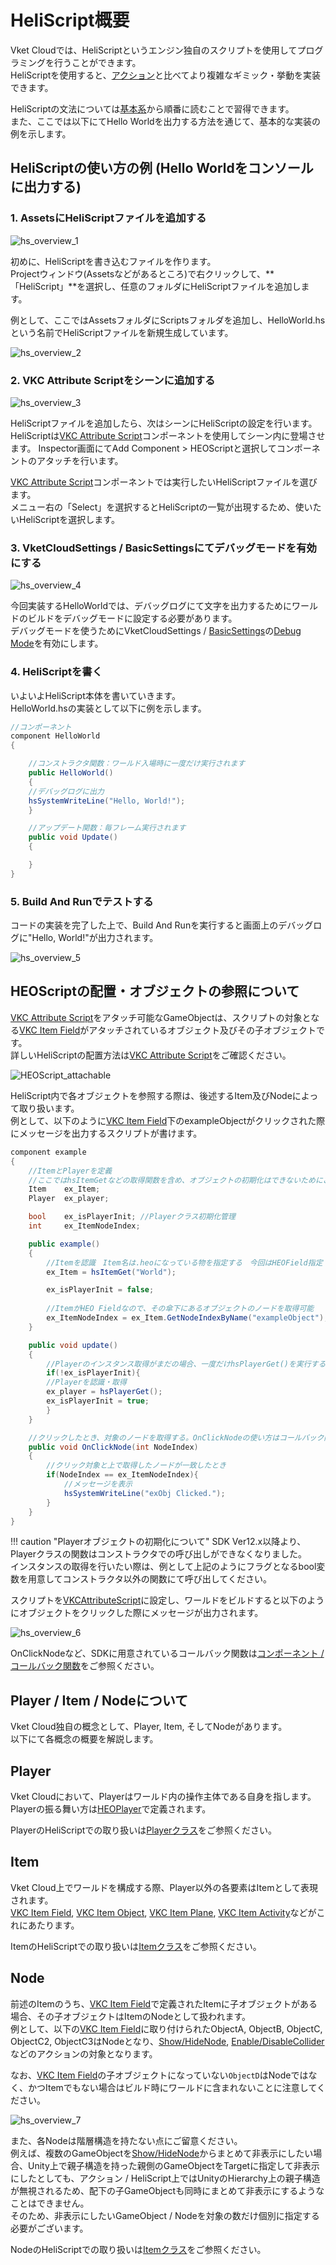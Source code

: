 # HeliScript概要

Vket Cloudでは、HeliScriptというエンジン独自のスクリプトを使用してプログラミングを行うことができます。<br>
HeliScriptを使用すると、[アクション](../Actions/ActionsOverview.md)と比べてより複雑なギミック・挙動を実装できます。

HeliScriptの文法については[基本系](./hs_var.md)から順番に読むことで習得できます。<br>
また、ここでは以下にてHello Worldを出力する方法を通じて、基本的な実装の例を示します。

## HeliScriptの使い方の例 (Hello Worldをコンソールに出力する)

### 1. AssetsにHeliScriptファイルを追加する

![hs_overview_1](img/hs_overview_1.jpg)

初めに、HeliScriptを書き込むファイルを作ります。<br>
Projectウィンドウ(Assetsなどがあるところ)で右クリックして、**「HeliScript」**を選択し、任意のフォルダにHeliScriptファイルを追加します。

例として、ここではAssetsフォルダにScriptsフォルダを追加し、HelloWorld.hsという名前でHeliScriptファイルを新規生成しています。

![hs_overview_2](img/hs_overview_2.jpg)

### 2. VKC Attribute Scriptをシーンに追加する

![hs_overview_3](img/hs_overview_3.jpg)

HeliScriptファイルを追加したら、次はシーンにHeliScriptの設定を行います。<pr>
HeliScriptは[VKC Attribute Script](../VKCComponents/VKCAttributeScript.md)コンポーネントを使用してシーン内に登場させます。
Inspector画面にてAdd Component > HEOScriptと選択してコンポーネントのアタッチを行います。

[VKC Attribute Script](../VKCComponents/VKCAttributeScript.md)コンポーネントでは実行したいHeliScriptファイルを選びます。<br>
メニュー右の「Select」を選択するとHeliScriptの一覧が出現するため、使いたいHeliScriptを選択します。

### 3. VketCloudSettings / BasicSettingsにてデバッグモードを有効にする

![hs_overview_4](img/hs_overview_4.jpg)

今回実装するHelloWorldでは、デバッグログにて文字を出力するためにワールドのビルドをデバッグモードに設定する必要があります。<br>
デバッグモードを使うためにVketCloudSettings / [BasicSettings](../VketCloudSettings/BasicSettings.md)の[Debug Mode](../WorldEditingTips/DebugMode.md)を有効にします。

### 4. HeliScriptを書く

いよいよHeliScript本体を書いていきます。<br>
HelloWorld.hsの実装として以下に例を示します。

```C#
//コンポーネント
component HelloWorld
{   

    //コンストラクタ関数：ワールド入場時に一度だけ実行されます
    public HelloWorld()
    {
    //デバッグログに出力
    hsSystemWriteLine("Hello, World!");
    }

    //アップデート関数：毎フレーム実行されます
    public void Update()
    {

    }
}
```

### 5. Build And Runでテストする

コードの実装を完了した上で、Build And Runを実行すると画面上のデバッグログに"Hello, World!"が出力されます。

![hs_overview_5](img/hs_overview_5.jpg)

## HEOScriptの配置・オブジェクトの参照について

[VKC Attribute Script](../VKCComponents/VKCAttributeScript.md)をアタッチ可能なGameObjectは、スクリプトの対象となる[VKC Item Field](../VKCComponents/VKCItemField.md)がアタッチされているオブジェクト及びその子オブジェクトです。<br>
詳しいHeliScriptの配置方法は[VKC Attribute Script](../VKCComponents/VKCAttributeScript.md)をご確認ください。

![HEOScript_attachable](../VKCComponents/img/HEOScript_attachable.jpg)

HeliScript内で各オブジェクトを参照する際は、後述するItem及びNodeによって取り扱います。<br>
例として、以下のように[VKC Item Field](../VKCComponents/VKCItemField.md)下のexampleObjectがクリックされた際にメッセージを出力するスクリプトが書けます。

```C#
component example
{
    //ItemとPlayerを定義
    //ここではhsItemGetなどの取得関数を含め、オブジェクトの初期化はできないためにご注意ください
	Item	ex_Item;
	Player	ex_player;

    bool    ex_isPlayerInit; //Playerクラス初期化管理
	int		ex_ItemNodeIndex;

    public example()
    {
        //Itemを認識　Item名は.heoになっている物を指定する　今回はHEOField指定
        ex_Item = hsItemGet("World");

        ex_isPlayerInit = false;
        
        //ItemがHEO Fieldなので、その傘下にあるオブジェクトのノードを取得可能
        ex_ItemNodeIndex = ex_Item.GetNodeIndexByName("exampleObject");
    }

    public void update()
    {
        //Playerのインスタンス取得がまだの場合、一度だけhsPlayerGet()を実行する
        if(!ex_isPlayerInit){
        //Playerを認識・取得
        ex_player = hsPlayerGet();
        ex_isPlayerInit = true;
        }
    }

    //クリックしたとき、対象のノードを取得する。OnClickNodeの使い方はコールバック関数のページをご参照ください
    public void OnClickNode(int NodeIndex)
    {
        //クリック対象と上で取得したノードが一致したとき
    	if(NodeIndex == ex_ItemNodeIndex){
    	    //メッセージを表示
        	hsSystemWriteLine("exObj Clicked.");
        }
    }
}
```

!!! caution "Playerオブジェクトの初期化について"
    SDK Ver12.x以降より、Playerクラスの関数はコンストラクタでの呼び出しができなくなりました。<br>
    インスタンスの取得を行いたい際は、例として上記のようにフラグとなるbool変数を用意してコンストラクタ以外の関数にて呼び出してください。

スクリプトを[VKCAttributeScript](../VKCComponents/VKCAttributeScript.md)に設定し、ワールドをビルドすると以下のようにオブジェクトをクリックした際にメッセージが出力されます。

![hs_overview_6](img/hs_overview_6.jpg)

OnClickNodeなど、SDKに用意されているコールバック関数は[コンポーネント / コールバック関数](./hs_component.md)をご参照ください。

## Player / Item / Nodeについて

Vket Cloud独自の概念として、Player, Item, そしてNodeがあります。<br>
以下にて各概念の概要を解説します。

## Player

Vket Cloudにおいて、Playerはワールド内の操作主体である自身を指します。<br>
Playerの振る舞い方は[HEOPlayer](../VKCComponents/HEOPlayer.md)で定義されます。

PlayerのHeliScriptでの取り扱いは[Playerクラス](./hs_class_player.md)をご参照ください。

## Item

Vket Cloud上でワールドを構成する際、Player以外の各要素はItemとして表現されます。<br>
[VKC Item Field](../VKCComponents/VKCItemField.md), [VKC Item Object](../VKCComponents/VKCItemObject.md), [VKC Item Plane](../VKCComponents/VKCItemPlane.md), [VKC Item Activity](../VKCComponents/VKCItemActivity.md)などがこれにあたります。

ItemのHeliScriptでの取り扱いは[Itemクラス](./hs_class_item.md)をご参照ください。

## Node

前述のItemのうち、[VKC Item Field](../VKCComponents/VKCItemField.md)で定義されたItemに子オブジェクトがある場合、その子オブジェクトはItemのNodeとして扱われます。<br>
例として、以下の[VKC Item Field](../VKCComponents/VKCItemField.md)に取り付けられたObjectA, ObjectB, ObjectC, ObjectC2, ObjectC3はNodeとなり、[Show/HideNode](../Actions/Node/ShowHideNode.md), [Enable/DisableCollider](../Actions/Node/EnableDisableCollider.md)などのアクションの対象となります。<br>

なお、[VKC Item Field](../VKCComponents/VKCItemField.md)の子オブジェクトになっていない`ObjectD`はNodeではなく、かつItemでもない場合はビルド時にワールドに含まれないことに注意してください。

![hs_overview_7](img/hs_overview_7.jpg)

また、各Nodeは階層構造を持たない点にご留意ください。<br>
例えば、複数のGameObjectを[Show/HideNode](../Actions/Node/ShowHideNode.md)からまとめて非表示にしたい場合、Unity上で親子構造を持った親側のGameObjectをTargetに指定して非表示にしたとしても、アクション / HeliScript上ではUnityのHierarchy上の親子構造が無視されるため、配下の子GameObjectも同時にまとめて非表示にするようなことはできません。<br>
そのため、非表示にしたいGameObject / Nodeを対象の数だけ個別に指定する必要がございます。

NodeのHeliScriptでの取り扱いは[Itemクラス](./hs_class_item.md)をご参照ください。
